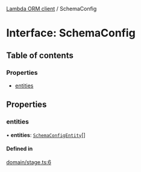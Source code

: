 [Lambda ORM client](../README.md) / SchemaConfig

# Interface: SchemaConfig

## Table of contents

### Properties

- [entities](SchemaConfig.md#entities)

## Properties

### entities

• **entities**: [`SchemaConfigEntity`](SchemaConfigEntity.md)[]

#### Defined in

[domain/stage.ts:6](https://github.com/FlavioLionelRita/lambdaorm-client-node/blob/216c8a0/src/lib/domain/stage.ts#L6)
